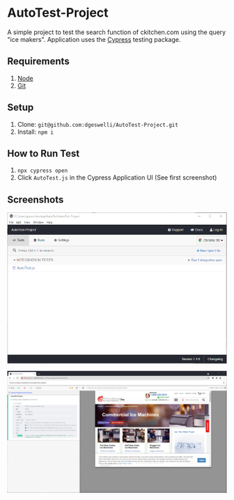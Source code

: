 # AutoTest-Project

A simple project to test the search function of ckitchen.com using the query "ice makers". Application uses the [Cypress](https://www.cypress.io/) testing package.

## Requirements

1. [Node](https://nodejs.org/en/)
2. [Git](https://git-scm.com/)

## Setup
1. Clone: `git@github.com:dgeswelli/AutoTest-Project.git`
2. Install: `npm i`

## How to Run Test
1. `npx cypress open`
2. Click `AutoTest.js` in the Cypress Application UI (See first screenshot)

## Screenshots

![AutoTest-Project](public/images/AutoTest1.png)


![AutoTest-Project](public/images/AutoTest2.png)